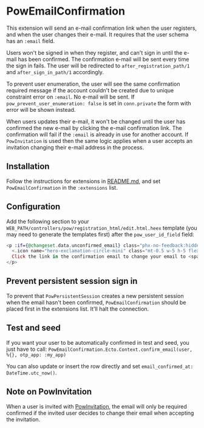 # PowEmailConfirmation

This extension will send an e-mail confirmation link when the user registers, and when the user changes their e-mail. It requires that the user schema has an `:email` field.

Users won't be signed in when they register, and can't sign in until the e-mail has been confirmed. The confirmation e-mail will be sent every time the sign in fails. The user will be redirected to `after_registration_path/1` and `after_sign_in_path/1` accordingly.

To prevent user enumeration, the user will see the same confirmation required message if the account couldn't be created due to unique constraint error on `:email`. No e-mail will be sent. If `pow_prevent_user_enumeration: false` is set in `conn.private` the form with error will be shown instead.

When users updates their e-mail, it won't be changed until the user has confirmed the new e-mail by clicking the e-mail confirmation link. The confirmation will fail if the `:email` is already in use for another account. If `PowInvitation` is used then the same logic applies when a user accepts an invitation changing their e-mail address in the process.

## Installation

Follow the instructions for extensions in [README.md](../../../README.md#add-extensions-support), and set `PowEmailConfirmation` in the `:extensions` list.

## Configuration

Add the following section to your `WEB_PATH/controllers/pow/registration_html/edit.html.heex` template (you may need to generate the templates first) after the `pow_user_id_field` field:

```elixir
<p :if={@changeset.data.unconfirmed_email} class="phx-no-feedback:hidden mt-3 flex gap-3 text-sm leading-6 text-rose-600">
  <.icon name="hero-exclamation-circle-mini" class="mt-0.5 w-5 h-5 flex-none" />
  Click the link in the confirmation email to change your email to <span class="font-semibold text-brand hover:underline">@changeset.data.unconfirmed_email)</span>.
</p>
```

## Prevent persistent session sign in

To prevent that `PowPersistentSession` creates a new persistent session when the email hasn't been confirmed, `PowEmailConfirmation` should be placed first in the extensions list. It'll halt the connection.

## Test and seed

If you want your user to be automatically confirmed in test and seed, you just have to call: `PowEmailConfirmation.Ecto.Context.confirm_email(user, %{}, otp_app: :my_app)`

You can also update or insert the row directly and set `email_confirmed_at: DateTime.utc_now()`.

## Note on PowInvitation

When a user is invited with [PowInvitation](../invitation/README.md), the email will only be required confirmed if the invited user decides to change their email when accepting the invitation.
